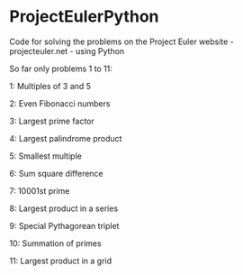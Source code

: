 # ProjectEulerPython
Code for solving the problems on the Project Euler website - projecteuler.net - using Python

So far only problems 1 to 11:

1: Multiples of 3 and 5

2: Even Fibonacci numbers

3: Largest prime factor

4: Largest palindrome product

5: Smallest multiple

6: Sum square difference

7: 10001st prime

8: Largest product in a series

9: Special Pythagorean triplet

10: Summation of primes

11: Largest product in a grid
